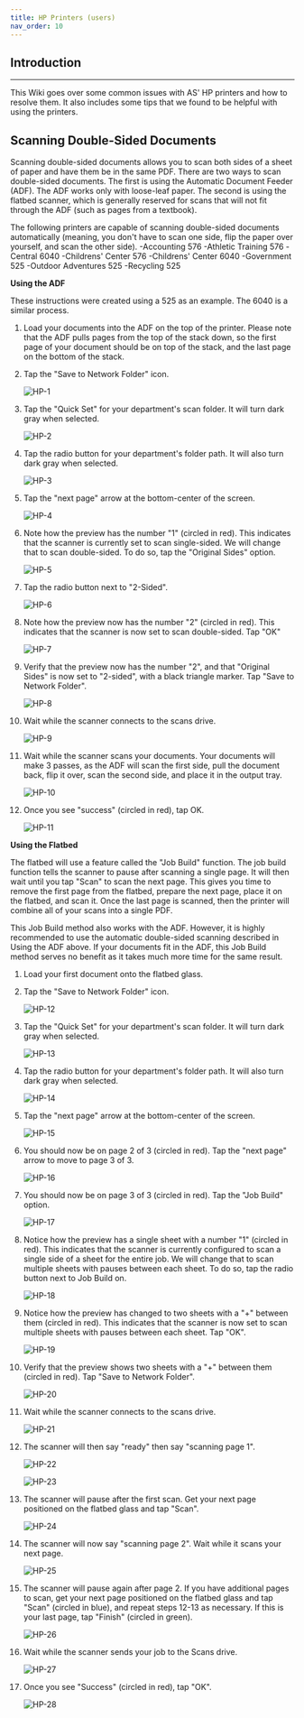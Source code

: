```yaml
---
title: HP Printers (users)
nav_order: 10
---
```

## Introduction
---------------------
This Wiki goes over some common issues with AS' HP printers and how to resolve them. It also includes some tips that we found to be helpful with using the printers.

## Scanning Double-Sided Documents
Scanning double-sided documents allows you to scan both sides of a sheet of paper and have them be in the same PDF. There are two ways to scan double-sided documents. The first is using the Automatic Document Feeder (ADF). The ADF works only with loose-leaf paper. The second is using the flatbed scanner, which is generally reserved for scans that will not fit through the ADF (such as pages from a textbook).

The following printers are capable of scanning double-sided documents automatically (meaning, you don't have to scan one side, flip the paper over yourself, and scan the other side).
	-Accounting 576
	-Athletic Training 576
	-Central 6040
	-Childrens' Center 576
	-Childrens' Center 6040
	-Government 525
	-Outdoor Adventures 525
	-Recycling 525

**Using the ADF**

These instructions were created using a 525 as an example. The 6040 is a similar process.
1. Load your documents into the ADF on the top of the printer. Please note that the ADF pulls pages from the top of the stack down, so the first page of your document should be on top of the stack, and the last page on the bottom of the stack.
2. Tap the "Save to Network Folder" icon.

	![HP-1](./images/HP-1.jpg)

3. Tap the "Quick Set" for your department's scan folder. It will turn dark gray when selected.

	![HP-2](./images/HP-2.jpg)

4. Tap the radio button for your department's folder path. It will also turn dark gray when selected.

	![HP-3](./images/HP-3.jpg)

5. Tap the "next page" arrow at the bottom-center of the screen.

	![HP-4](./images/HP-4.jpg)

6. Note how the preview has the number "1" (circled in red). This indicates that the scanner is currently set to scan single-sided. We will change that to scan double-sided. To do so, tap the "Original Sides" option.

	![HP-5](./images/HP-5.jpg)

7. Tap the radio button next to "2-Sided".

	![HP-6](./images/HP-6.jpg)

8. Note how the preview now has the number "2" (circled in red). This indicates that the scanner is now set to scan double-sided. Tap "OK"

	![HP-7](./images/HP-7.jpg)

9. Verify that the preview now has the number "2", and that "Original Sides" is now set to "2-sided", with a black triangle marker. Tap "Save to Network Folder".

	![HP-8](./images/HP-8.jpg)

10. Wait while the scanner connects to the scans drive.

	![HP-9](./images/HP9-.jpg)

11. Wait while the scanner scans your documents. Your documents will make 3 passes, as the ADF will scan the first side, pull the document back, flip it over, scan the second side, and place it in the output tray.

	![HP-10](./images/HP-10.jpg)

12. Once you see "success" (circled in red), tap OK.

	![HP-11](./images/HP-11.jpg)

**Using the Flatbed**

The flatbed will use a feature called the "Job Build" function. The job build function tells the scanner to pause after scanning a single page. It will then wait until you tap "Scan" to scan the next page. This gives you time to remove the first page from the flatbed, prepare the next page, place it on the flatbed, and scan it. Once the last page is scanned, then the printer will combine all of your scans into a single PDF.

This Job Build method also works with the ADF. However, it is highly recommended to use the automatic double-sided scanning described in Using the ADF above. If your documents fit in the ADF, this Job Build method serves no benefit as it takes much more time for the same result.

1. Load your first document onto the flatbed glass.

2. Tap the "Save to Network Folder" icon.

	![HP-12](./images/HP-12.jpg)

3. Tap the "Quick Set" for your department's scan folder. It will turn dark gray when selected.

	![HP-13](./images/HP-13.jpg)

4. Tap the radio button for your department's folder path. It will also turn dark gray when selected.

	![HP-14](./images/HP-14.jpg)

5. Tap the "next page" arrow at the bottom-center of the screen.

	![HP-15](./images/HP-15.jpg)

6. You should now be on page 2 of 3 (circled in red). Tap the "next page" arrow to move to page 3 of 3.

	![HP-16](./images/HP-16.jpg)

7. You should now be on page 3 of 3 (circled in red). Tap the "Job Build" option.

	![HP-17](./images/HP-17.jpg)

8. Notice how the preview has a single sheet with a number "1" (circled in red). This indicates that the scanner is currently configured to scan a single side of a sheet for the entire job. We will change that to scan multiple sheets with pauses between each sheet. To do so, tap the radio button next to Job Build on.

	![HP-18](./images/HP-18.jpg)

9. Notice how the preview has changed to two sheets with a "+" between them (circled in red). This indicates that the scanner is now set to scan multiple sheets with pauses between each sheet. Tap "OK".

	![HP-19](./images/HP-19.jpg)

10. Verify that the preview shows two sheets with a "+" between them (circled in red). Tap "Save to Network Folder".

	![HP-20](./images/HP-20.jpg)

11. Wait while the scanner connects to the scans drive.

	![HP-21](./images/HP-21.jpg)

12. The scanner will then say "ready" then say "scanning page 1".

	![HP-22](./images/HP-22.jpg)

	![HP-23](./images/HP-23.jpg)

13. The scanner will pause after the first scan. Get your next page positioned on the flatbed glass and tap "Scan".

	![HP-24](./images/HP-24.jpg)

14. The scanner will now say "scanning page 2". Wait while it scans your next page.

	![HP-25](./images/HP-25.jpg)

15. The scanner will pause again after page 2. If you have additional pages to scan, get your next page positioned on the flatbed glass and tap "Scan" (circled in blue), and repeat steps 12-13 as necessary. If this is your last page, tap "Finish" (circled in green).

	![HP-26](./images/HP-26.jpg)

16. Wait while the scanner sends your job to the Scans drive.

	![HP-27](./images/HP-27.jpg)

17. Once you see "Success" (circled in red), tap "OK".

	![HP-28](./images/HP-28.jpg)


